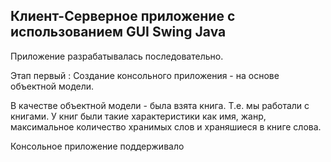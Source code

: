 <h2> Клиент-Серверное приложение с использованием GUI Swing Java </h2>

Приложение разрабатывалась последовательно.

Этап первый : Создание консольного приложения - на основе объектной модели.

В качестве объектной модели - была взята книга. Т.е. мы работали с книгами. У книг были такие характеристики как имя, жанр, максимальное количество хранимых слов и храняшиеся в книге слова. 

Консольное приложение поддерживало 
